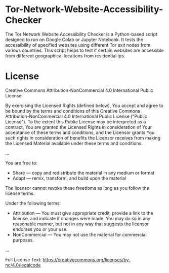# Tor-Network-Website-Accessibility-Checker
The Tor Network Website Accessibility Checker is a Python-based script designed to run on Google Colab or Jupyter Notebook. It tests the accessibility of specified websites using different Tor exit nodes from various countries. This script helps to test if certain websites are accessible from different geographical locations from residential ips.


# License
Creative Commons Attribution-NonCommercial 4.0 International Public License

By exercising the Licensed Rights (defined below), You accept and agree to be bound by the terms and conditions of this Creative Commons Attribution-NonCommercial 4.0 International Public License ("Public License"). To the extent this Public License may be interpreted as a contract, You are granted the Licensed Rights in consideration of Your acceptance of these terms and conditions, and the Licensor grants You such rights in consideration of benefits the Licensor receives from making the Licensed Material available under these terms and conditions.

...

You are free to:
- Share — copy and redistribute the material in any medium or format
- Adapt — remix, transform, and build upon the material

The licensor cannot revoke these freedoms as long as you follow the license terms.

Under the following terms:
- Attribution — You must give appropriate credit, provide a link to the license, and indicate if changes were made. You may do so in any reasonable manner, but not in any way that suggests the licensor endorses you or your use.
- NonCommercial — You may not use the material for commercial purposes.

...

Full License Text: https://creativecommons.org/licenses/by-nc/4.0/legalcode
